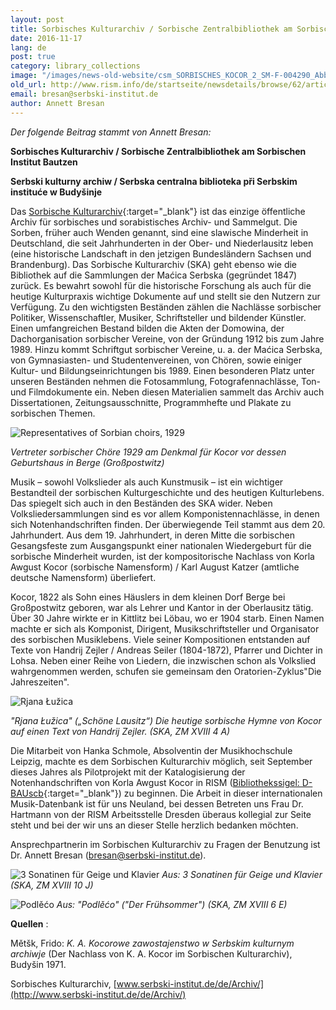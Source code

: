 ```yaml
---
layout: post
title: Sorbisches Kulturarchiv / Sorbische Zentralbibliothek am Sorbischen Institut Bautzen
date: 2016-11-17
lang: de
post: true
category: library_collections
image: "/images/news-old-website/csm_SORBISCHES_KOCOR_2_SM-F-004290_Abb04_ed12fc2ada.jpg"
old_url: http://www.rism.info/de/startseite/newsdetails/browse/62/article/64/the-archive-of-the-sorbian-institute-in-germany.html
email: bresan@serbski-institut.de
author: Annett Bresan
---
```


_Der folgende Beitrag stammt von Annett Bresan:_

**Sorbisches Kulturarchiv / Sorbische Zentralbibliothek am Sorbischen Institut Bautzen**

**Serbski kulturny archiw / Serbska centralna biblioteka při Serbskim instituće w Budyšinje**

Das [Sorbische Kulturarchiv](http://www.serbski-institut.de/de/Archiv/){:target="_blank"} ist das einzige öffentliche Archiv für sorbisches und sorabistisches Archiv- und Sammelgut. Die Sorben, früher auch Wenden genannt, sind eine slawische Minderheit in Deutschland, die seit Jahrhunderten in der Ober- und Niederlausitz leben (eine historische Landschaft in den jetzigen Bundesländern Sachsen und Brandenburg). Das Sorbische Kulturarchiv (SKA) geht ebenso wie die Bibliothek auf die Sammlungen der Maćica Serbska (gegründet 1847) zurück. Es bewahrt sowohl für die historische Forschung als auch für die heutige Kulturpraxis wichtige Dokumente auf und stellt sie den Nutzern zur Verfügung. Zu den wichtigsten Beständen zählen die Nachlässe sorbischer Politiker, Wissenschaftler, Musiker, Schriftsteller und bildender Künstler. Einen umfangreichen Bestand bilden die Akten der Domowina, der Dachorganisation sorbischer Vereine, von der Gründung 1912 bis zum Jahre 1989. Hinzu kommt Schriftgut sorbischer Vereine, u. a. der Maćica Serbska, von Gymnasiasten- und Studentenvereinen, von Chören, sowie einiger Kultur- und Bildungseinrichtungen bis 1989. Einen besonderen Platz unter unseren Beständen nehmen die Fotosammlung, Fotografennachlässe, Ton- und Filmdokumente ein. Neben diesen Materialien sammelt das Archiv auch Dissertationen, Zeitungsausschnitte, Programmhefte und Plakate zu sorbischen Themen.


![Representatives of Sorbian choirs, 1929](http://rism.info/resources-old-website/news/SORBISCHES_Chor1929_Nacoln._ch_-row_.jpg)

_Vertreter sorbischer Chöre 1929 am Denkmal für Kocor vor dessen Geburtshaus in Berge (Großpostwitz)_


Musik – sowohl Volkslieder als auch Kunstmusik – ist ein wichtiger Bestandteil der sorbischen Kulturgeschichte und des heutigen Kulturlebens. Das spiegelt sich auch in den Beständen des SKA wider. Neben Volksliedersammlungen sind es vor allem Komponistennachlässe, in denen sich Notenhandschriften finden. Der überwiegende Teil stammt aus dem 20. Jahrhundert. Aus dem 19. Jahrhundert, in deren Mitte die sorbischen Gesangsfeste zum Ausgangspunkt einer nationalen Wiedergeburt für die sorbische Minderheit wurden, ist der kompositorische Nachlass von Korla Awgust Kocor (sorbische Namensform) / Karl August Katzer (amtliche deutsche Namensform) überliefert.

Kocor, 1822 als Sohn eines Häuslers in dem kleinen Dorf Berge bei Großpostwitz geboren, war als Lehrer und Kantor in der Oberlausitz tätig. Über 30 Jahre wirkte er in Kittlitz bei Löbau, wo er 1904 starb. Einen Namen machte er sich als Komponist, Dirigent, Musikschriftsteller und Organisator des sorbischen Musiklebens. Viele seiner Kompositionen entstanden auf Texte von Handrij Zejler / Andreas Seiler (1804-1872), Pfarrer und Dichter in Lohsa. Neben einer Reihe von Liedern, die inzwischen schon als Volkslied wahrgenommen werden, schufen sie gemeinsam den Oratorien-Zyklus"Die Jahreszeiten".


![Rjana Łužica](http://rism.info/resources-old-website/news/SORBISCHES_ZM_XVIII_4A_Kocor_022-1.jpg)

_"Rjana Łužica" („Schöne Lausitz“) Die heutige sorbische Hymne von Kocor auf einen Text von Handrij Zejler. (SKA, ZM XVIII 4 A)_


Die Mitarbeit von Hanka Schmole, Absolventin der Musikhochschule Leipzig, machte es dem Sorbischen Kulturarchiv möglich, seit September dieses Jahres als Pilotprojekt mit der Katalogisierung der Notenhandschriften von Korla Awgust Kocor in RISM ([Bibliothekssigel: D-BAUscb](https://opac.rism.info/search?View=rism&siglum=D-BAUscb){:target="_blank"}) zu beginnen. Die Arbeit in dieser internationalen Musik-Datenbank ist für uns Neuland, bei dessen Betreten uns Frau Dr. Hartmann von der RISM Arbeitsstelle Dresden überaus kollegial zur Seite steht und bei der wir uns an dieser Stelle herzlich bedanken möchten.

Ansprechpartnerin im Sorbischen Kulturarchiv zu Fragen der Benutzung ist Dr. Annett Bresan ([bresan@serbski-institut.de](mailto:bresan@serbski-institut.de)).


![3 Sonatinen für Geige und Klavier](http://rism.info/resources-old-website/news/SORBISCHES_ZM_XVIII_10J_Kocor_003.jpg)
_Aus: 3 Sonatinen für Geige und Klavier (SKA, ZM XVIII 10 J)_


![Podlěćo](http://rism.info/resources-old-website/news/SORBISCHES_ZM_XVIII_6_E_32.jpg)
_Aus: "Podlěćo" ("Der Frühsommer") (SKA, ZM XVIII 6 E)_

**Quellen** :

Mětšk, Frido: _K. A._ _Kocorowe zawostajenstwo w Serbskim kulturnym archiwje_ (Der Nachlass von K. A. Kocor im Sorbischen Kulturarchiv), Budyšin 1971.

Sorbisches Kulturarchiv, [www.serbski-institut.de/de/Archiv/](http://www.serbski-institut.de/de/Archiv/)


